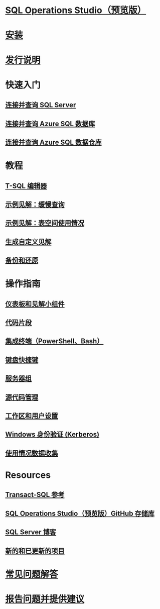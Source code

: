 # [SQL Operations Studio（预览版）](what-is.md)
# [安装](download.md)
# [发行说明](release-notes.md)
# 快速入门
## [连接并查询 SQL Server](quickstart-sql-server.md)
## [连接并查询 Azure SQL 数据库](quickstart-sql-database.md)
## [连接并查询 Azure SQL 数据仓库](quickstart-sql-dw.md)
# 教程
## [T-SQL 编辑器](tutorial-sql-editor.md) 
## [示例见解：缓慢查询](tutorial-qds-sql-server.md)
## [示例见解：表空间使用情况](tutorial-table-space-sql-server.md)
## [生成自定义见解](tutorial-build-custom-insight-sql-server.md) 
## [备份和还原](tutorial-backup-restore-sql-server.md)
# 操作指南
## [仪表板和见解小组件](insight-widgets.md)
## [代码片段](code-snippets.md)
## [集成终端（PowerShell、Bash）](integrated-terminal.md)
## [键盘快捷键](keyboard-shortcuts.md)
## [服务器组](server-groups.md)
## [源代码管理](source-control.md)
## [工作区和用户设置](settings.md)
## [Windows 身份验证 (Kerberos)](enable-kerberos.md)
## [使用情况数据收集](usage-data-collection.md)
# Resources
## [Transact-SQL 参考](../t-sql/language-reference.md)
## [SQL Operations Studio（预览版）GitHub 存储库](https://www.github.com/Microsoft/SqlOpsStudio)
## [SQL Server 博客](https://blogs.technet.microsoft.com/dataplatforminsider/)
## [新的和已更新的项目](new-updated-sql-operations-studio.md)
# [常见问题解答](faq.md)
# [报告问题并提供建议](https://github.com/microsoft/sqlopsstudio/issues)
